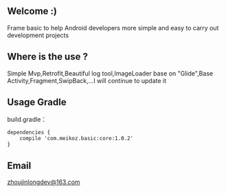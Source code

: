 ## Welcome :)
Frame basic to help Android developers more simple and easy to carry out development projects

## Where is the use ?
Simple Mvp,Retrofit,Beautiful log tool,ImageLoader base on "Glide",Base Activity,Fragment,SwipBack,...I will continue to update it

## Usage Gradle
build.gradle：
```
dependencies {
    compile 'com.meikoz.basic:core:1.0.2'
}
```

## Email
zhoujinlongdev@163.com
     

